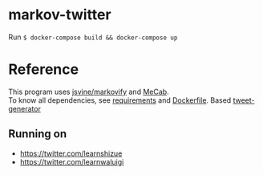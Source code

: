 # markov-twitter

Run `$ docker-compose build && docker-compose up`

# Reference
This program uses [jsvine/markovify](https://github.com/jsvine/markovify) and [MeCab](https://taku910.github.io/mecab/).  
To know all dependencies, see [requirements](requirements.txt) and [Dockerfile](Dockerfile).
Based
[tweet-generator](https://github.com/cordx56/tweet-generator)

## Running on
- https://twitter.com/learnshizue
- https://twitter.com/learnwaluigi
